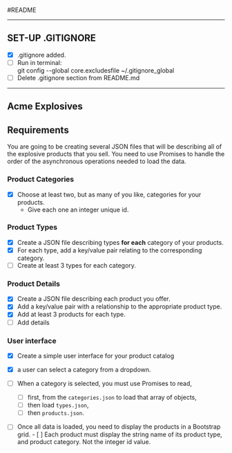 #README

------------------------
## SET-UP .GITIGNORE
- [X] .gitignore added.
- [ ] Run in terminal:  
	git config --global core.excludesfile ~/.gitignore_global
- [ ] Delete .gitignore section from README.md
------------------------

## Acme Explosives

## Requirements

You are going to be creating several JSON files that will be describing all of the explosive products that you sell. You need to use Promises to handle the order of the asynchronous operations needed to load the data.

### Product Categories

- [X] Choose at least two, but as many of you like, categories for your products.
 	- Give each one an integer unique id.

### Product Types
- [X] Create a JSON file describing types **for each** category of your products. 
- [X] For each type, add a key/value pair relating to the corresponding category. 
- [ ] Create at least 3 types for each category.

### Product Details

- [X] Create a JSON file describing each product you offer. 
- [X] Add a key/value pair with a relationship to the appropriate product type. 
- [X] Add at least 3 products for each type.
- [ ] Add details

### User interface

- [X] Create a simple user interface for your product catalog 
- [X] a user can select a category from a dropdown. 
- [ ] When a category is selected, you must use Promises to read, 
	- [ ] first, from the `categories.json` to load that array of objects, 
	- [ ] then load `types.json`, 
	- [ ] then `products.json`.

- [ ] Once all data is loaded, you need to display the products in a Bootstrap grid. - [ ] Each product must display the string name of its product type, and product category. Not the integer id value.
 















